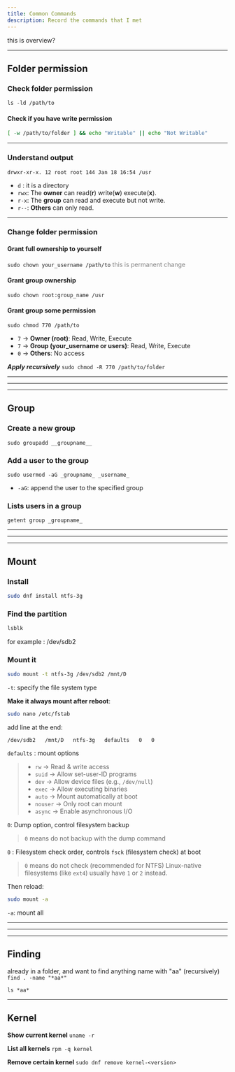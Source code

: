 ```yaml
---
title: Common Commands
description: Record the commands that I met
---
```

this is overview?


---
## Folder permission

### Check folder permission
`ls -ld /path/to`
####  Check if you have write permission
````bash
[ -w /path/to/folder ] && echo "Writable" || echo "Not Writable"
````

---
### Understand output
`drwxr-xr-x. 12 root root 144 Jan 18 16:54 /usr`
* `d` : it is a directory
* `rwx`: The **owner** can read(**r**) write(**w**) execute(**x**).
* `r-x`: The **group** can read and execute but not write.
* `r--`: **Others** can only read.

---
### Change folder permission
#### Grant full ownership to yourself
`sudo chown your_username /path/to`
<span style="color: grey;">this is permanent change</span>
#### Grant group ownership
`sudo chown root:group_name /usr`

#### Grant group some permission
`sudo chmod 770 /path/to`
- `7` → **Owner (root)**: Read, Write, Execute
- `7` → **Group (your_username or users)**: Read, Write, Execute
- `0` → **Others**: No access

***Apply recursively***
`sudo chmod -R 770 /path/to/folder`


---
---
---
## Group
### Create a new group
`sudo groupadd __groupname__`

### Add a user to the group
`sudo usermod -aG _groupname_ _username_`
* `-aG`: append the user to the specified group

###  Lists users in a group
`getent group _groupname_`


---
---
---
## Mount
### Install 

```sh
sudo dnf install ntfs-3g
```

### Find the partition
```sh
lsblk
```

for example : /dev/sdb2

### Mount it 

```sh
sudo mount -t ntfs-3g /dev/sdb2 /mnt/D
```
`-t`: specify the file system type

**Make it always mount after reboot**:
```sh
sudo nano /etc/fstab
```
add line at the end: 
```
/dev/sdb2   /mnt/D   ntfs-3g   defaults   0   0
```
`defaults` : mount options
>- `rw` → Read & write access
>- `suid` → Allow set-user-ID programs
>- `dev` → Allow device files (e.g., `/dev/null`)
>- `exec` → Allow executing binaries
>- `auto` → Mount automatically at boot
>- `nouser` → Only root can mount
>- `async` → Enable asynchronous I/O


`0`:  Dump option, control filesystem backup 
> `0` means do not backup with the dump command

`0` : Filesystem check order,  controls `fsck` (filesystem check) at boot
>`0` means do not check (recommended for NTFS)
>Linux-native filesystems (like `ext4`) usually have `1` or `2` instead.

Then reload:
```sh
sudo mount -a
```
`-a`: mount all



---
---
---

## Finding

already in a folder, and want to find anything name with "aa" (recursively)
`find . -name "*aa*"`

`ls *aa*`






---
## Kernel
**Show current kernel**
`uname -r`

**List all kernels**
`rpm -q kernel`

**Remove certain kernel**
`sudo dnf remove kernel-<version>`
